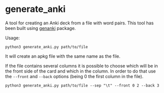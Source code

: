 # generate_anki

A tool for creating an Anki deck from a file with word pairs. This tool has been built using [genanki](https://github.com/kerrickstaley/genanki) package.

Usage:

```
python3 generate_anki.py path/to/file
```

It will create an apkg file with the same name as the file.


If the file contains several columns it is possible to choose which will be in the front side of the card and which in the column. In order to do that use the `--front` and `--back` options (being 0 the first column in the file).


```
python3 generate_anki.py path/to/file --sep "\t" --front 0 2 --back 3
```


